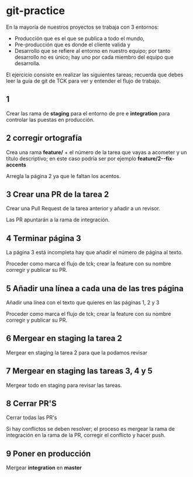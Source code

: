 # git-practice

En la mayoría de nuestros proyectos se trabaja con 3 entornos:
 - Producción que es el que se publica a todo el mundo, 
 - Pre-producción que es donde el cliente valida y 
 - Desarrollo que se refiere al entorno en nuestro equipo; por tanto desarrollo no es único; hay uno por cada miembro del equipo que desarrolla.
 
El ejercicio consiste en realizar las siguientes tareas; recuerda que debes leer la guía de git de TCK para ver y entender el flujo de trabajo.

## 1
Crear las rama de **staging** para el entorno de pre e **integration** para controlar las puestas en producción.

## 2 corregir ortografía

Crea una rama **feature/** + el número de la tarea que vayas a acometer y un título descriptivo; en este caso podría ser por ejemplo **feature/2--fix-accents**

Arregla la página 2 ya que le faltan los acentos.

## 3 Crear una PR de la tarea 2

Crear una Pull Request de la tarea anterior y añadir a un revisor.

Las PR apuntarán a la rama de integración.

## 4 Terminar página 3

La página 3 está incompleta hay que añadir el número de página al texto.

Proceder como marca el flujo de tck; crear la feature con su nombre corregir y publicar su PR.

## 5 Añadir una línea a cada una de las tres página

Añadir una línea con el texto que quieres en las páginas 1, 2 y 3

Proceder como marca el flujo de tck; crear la feature con su nombre corregir y publicar su PR.

## 6 Mergear en staging la tarea 2

Mergear en staging la tarea 2 para que la podamos revisar

## 7 Mergear en staging las tareas 3, 4 y 5

Mergear todo en staging para revisar las tareas.

## 8 Cerrar PR'S

Cerrar todas las PR's

Si hay conflictos se deben resolver; el proceso es mergear la rama de integración en la rama de la PR, corregir el conflicto y hacer push.

## 9 Poner en producción

Mergear **integration** en **master**
